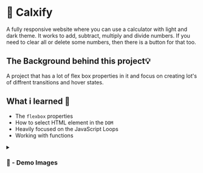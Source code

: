 # 🧮 Calxify
A fully responsive website where you can use a calculator with light and dark theme. It works to add, subtract, multiply and divide numbers. If you need to clear all or delete some numbers, then there is a button for that too.


## The Background behind this project💡
A project that has a lot of flex box properties in it and focus on creating lot's of diffrent transitions and hover states.


## What i learned 🧠
- The `flexbox` properties
- How to select HTML element in the `DOM`
- Heavily focused on the JavaScript Loops
- Working with functions

<details>
<summary><h3> 📸 - Demo Images </h3></summary>
<img src="assets/images/light-theme.png"/>

#

<img src="assets/images/dark-theme.png"/>
</details>
